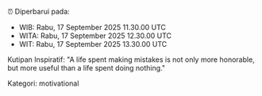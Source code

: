 ⏰ Diperbarui pada:
- WIB: Rabu, 17 September 2025 11.30.00 UTC
- WITA: Rabu, 17 September 2025 12.30.00 UTC
- WIT: Rabu, 17 September 2025 13.30.00 UTC

Kutipan Inspiratif:
"A life spent making mistakes is not only more honorable, but more useful than a life spent doing nothing."


Kategori: motivational

